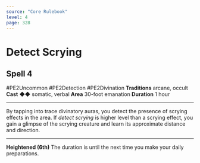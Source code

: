 ```yaml
---
source: "Core Rulebook"
level: 4
page: 328
---
```


# Detect Scrying
## Spell 4
#PE2Uncommon #PE2Detection #PE2Divination 
**Traditions** arcane, occult
**Cast** ◆◆ somatic, verbal
**Area** 30-foot emanation
**Duration** 1 hour

-----
By tapping into trace divinatory auras, you detect the presence of scrying effects in the area. If *detect scrying* is higher level than a scrying effect, you gain a glimpse of the scrying creature and learn its approximate distance and direction.

---
**Heightened (6th)** The duration is until the next time you make your daily preparations.